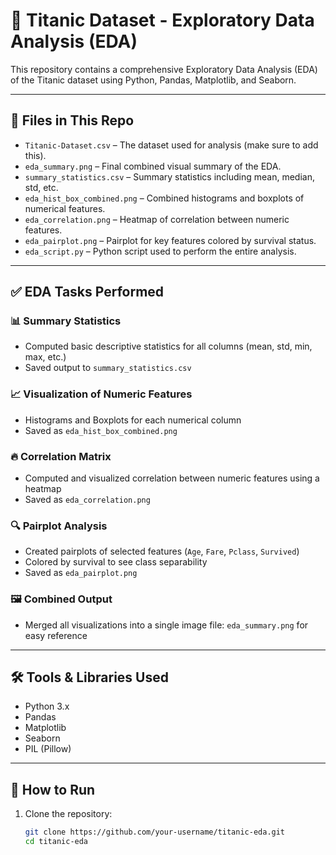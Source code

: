# 🚢 Titanic Dataset - Exploratory Data Analysis (EDA)

This repository contains a comprehensive Exploratory Data Analysis (EDA) of the Titanic dataset using Python, Pandas, Matplotlib, and Seaborn.

---

## 📁 Files in This Repo

- `Titanic-Dataset.csv` – The dataset used for analysis (make sure to add this).
- `eda_summary.png` – Final combined visual summary of the EDA.
- `summary_statistics.csv` – Summary statistics including mean, median, std, etc.
- `eda_hist_box_combined.png` – Combined histograms and boxplots of numerical features.
- `eda_correlation.png` – Heatmap of correlation between numeric features.
- `eda_pairplot.png` – Pairplot for key features colored by survival status.
- `eda_script.py` – Python script used to perform the entire analysis.

---

## ✅ EDA Tasks Performed

### 📊 Summary Statistics
- Computed basic descriptive statistics for all columns (mean, std, min, max, etc.)
- Saved output to `summary_statistics.csv`

### 📈 Visualization of Numeric Features
- Histograms and Boxplots for each numerical column
- Saved as `eda_hist_box_combined.png`

### 🔥 Correlation Matrix
- Computed and visualized correlation between numeric features using a heatmap
- Saved as `eda_correlation.png`

### 🔍 Pairplot Analysis
- Created pairplots of selected features (`Age`, `Fare`, `Pclass`, `Survived`)
- Colored by survival to see class separability
- Saved as `eda_pairplot.png`

### 🖼️ Combined Output
- Merged all visualizations into a single image file: `eda_summary.png` for easy reference

---

## 🛠️ Tools & Libraries Used

- Python 3.x
- Pandas
- Matplotlib
- Seaborn
- PIL (Pillow)

---

## 📌 How to Run

1. Clone the repository:
   ```bash
   git clone https://github.com/your-username/titanic-eda.git
   cd titanic-eda
